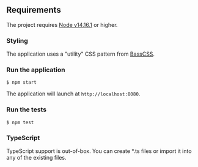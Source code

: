 ## Requirements

The project requires [Node v14.16.1](https://nodejs.org/en/download/) or higher.

### Styling

The application uses a "utility" CSS pattern from [BassCSS](https://basscss.com/).

### Run the application
```console
$ npm start
```


The application will launch at `http://localhost:8080`.

### Run the tests
```console
$ npm test
```


### TypeScript
TypeScript support is out-of-box.
You can create *.ts files or import it into any of the existing files.
